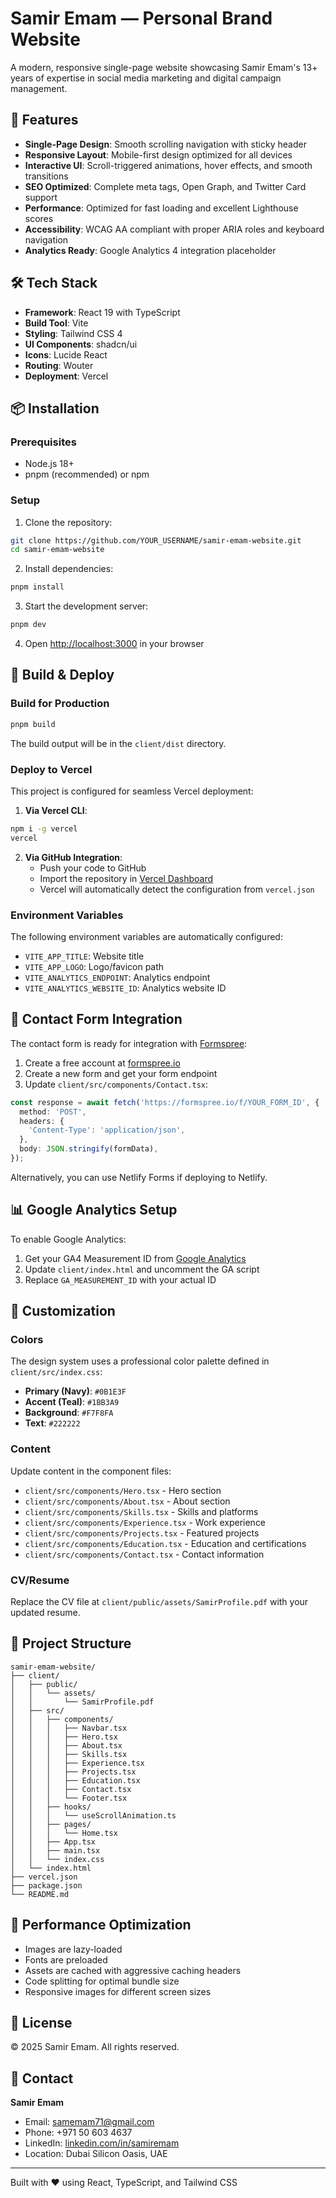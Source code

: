 # Samir Emam — Personal Brand Website

A modern, responsive single-page website showcasing Samir Emam's 13+ years of expertise in social media marketing and digital campaign management.

## 🌟 Features

- **Single-Page Design**: Smooth scrolling navigation with sticky header
- **Responsive Layout**: Mobile-first design optimized for all devices
- **Interactive UI**: Scroll-triggered animations, hover effects, and smooth transitions
- **SEO Optimized**: Complete meta tags, Open Graph, and Twitter Card support
- **Performance**: Optimized for fast loading and excellent Lighthouse scores
- **Accessibility**: WCAG AA compliant with proper ARIA roles and keyboard navigation
- **Analytics Ready**: Google Analytics 4 integration placeholder

## 🛠️ Tech Stack

- **Framework**: React 19 with TypeScript
- **Build Tool**: Vite
- **Styling**: Tailwind CSS 4
- **UI Components**: shadcn/ui
- **Icons**: Lucide React
- **Routing**: Wouter
- **Deployment**: Vercel

## 📦 Installation

### Prerequisites

- Node.js 18+ 
- pnpm (recommended) or npm

### Setup

1. Clone the repository:
```bash
git clone https://github.com/YOUR_USERNAME/samir-emam-website.git
cd samir-emam-website
```

2. Install dependencies:
```bash
pnpm install
```

3. Start the development server:
```bash
pnpm dev
```

4. Open [http://localhost:3000](http://localhost:3000) in your browser

## 🚀 Build & Deploy

### Build for Production

```bash
pnpm build
```

The build output will be in the `client/dist` directory.

### Deploy to Vercel

This project is configured for seamless Vercel deployment:

1. **Via Vercel CLI**:
```bash
npm i -g vercel
vercel
```

2. **Via GitHub Integration**:
   - Push your code to GitHub
   - Import the repository in [Vercel Dashboard](https://vercel.com/new)
   - Vercel will automatically detect the configuration from `vercel.json`

### Environment Variables

The following environment variables are automatically configured:

- `VITE_APP_TITLE`: Website title
- `VITE_APP_LOGO`: Logo/favicon path
- `VITE_ANALYTICS_ENDPOINT`: Analytics endpoint
- `VITE_ANALYTICS_WEBSITE_ID`: Analytics website ID

## 📧 Contact Form Integration

The contact form is ready for integration with [Formspree](https://formspree.io/):

1. Create a free account at [formspree.io](https://formspree.io/)
2. Create a new form and get your form endpoint
3. Update `client/src/components/Contact.tsx`:
```typescript
const response = await fetch('https://formspree.io/f/YOUR_FORM_ID', {
  method: 'POST',
  headers: {
    'Content-Type': 'application/json',
  },
  body: JSON.stringify(formData),
});
```

Alternatively, you can use Netlify Forms if deploying to Netlify.

## 📊 Google Analytics Setup

To enable Google Analytics:

1. Get your GA4 Measurement ID from [Google Analytics](https://analytics.google.com/)
2. Update `client/index.html` and uncomment the GA script
3. Replace `GA_MEASUREMENT_ID` with your actual ID

## 🎨 Customization

### Colors

The design system uses a professional color palette defined in `client/src/index.css`:

- **Primary (Navy)**: `#0B1E3F`
- **Accent (Teal)**: `#1BB3A9`
- **Background**: `#F7F8FA`
- **Text**: `#222222`

### Content

Update content in the component files:
- `client/src/components/Hero.tsx` - Hero section
- `client/src/components/About.tsx` - About section
- `client/src/components/Skills.tsx` - Skills and platforms
- `client/src/components/Experience.tsx` - Work experience
- `client/src/components/Projects.tsx` - Featured projects
- `client/src/components/Education.tsx` - Education and certifications
- `client/src/components/Contact.tsx` - Contact information

### CV/Resume

Replace the CV file at `client/public/assets/SamirProfile.pdf` with your updated resume.

## 📁 Project Structure

```
samir-emam-website/
├── client/
│   ├── public/
│   │   └── assets/
│   │       └── SamirProfile.pdf
│   ├── src/
│   │   ├── components/
│   │   │   ├── Navbar.tsx
│   │   │   ├── Hero.tsx
│   │   │   ├── About.tsx
│   │   │   ├── Skills.tsx
│   │   │   ├── Experience.tsx
│   │   │   ├── Projects.tsx
│   │   │   ├── Education.tsx
│   │   │   ├── Contact.tsx
│   │   │   └── Footer.tsx
│   │   ├── hooks/
│   │   │   └── useScrollAnimation.ts
│   │   ├── pages/
│   │   │   └── Home.tsx
│   │   ├── App.tsx
│   │   ├── main.tsx
│   │   └── index.css
│   └── index.html
├── vercel.json
├── package.json
└── README.md
```

## 🎯 Performance Optimization

- Images are lazy-loaded
- Fonts are preloaded
- Assets are cached with aggressive caching headers
- Code splitting for optimal bundle size
- Responsive images for different screen sizes

## 📄 License

© 2025 Samir Emam. All rights reserved.

## 🤝 Contact

**Samir Emam**
- Email: samemam71@gmail.com
- Phone: +971 50 603 4637
- LinkedIn: [linkedin.com/in/samiremam](https://www.linkedin.com/in/samiremam)
- Location: Dubai Silicon Oasis, UAE

---

Built with ❤️ using React, TypeScript, and Tailwind CSS
